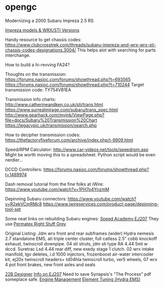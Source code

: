 # opengc
Modernizing a 2000 Subaru Impreza 2.5 RS

[Impreza models & WRX/STI Versions](https://www.possumbournemotorsport.com/wrxversion)

Handy resource to get chassis codes:
https://www.clubcrosstrek.com/threads/subaru-impreza-and-wrx-wrx-sti-chassis-codes-designations.3004/
This helps alot with searching for parts interchange.

How to build a hi-revving FA24?

Thoughts on the transmission:
https://forums.nasioc.com/forums/showthread.php?t=693565
https://forums.nasioc.com/forums/showthread.php?t=710244
Target transmission code: TY754VB1EA 

Transmission info charts:  
http://www.catherineandken.co.uk/sti/trans.html  
https://www.surrealmirage.com/subaru/trans_spec.html  
http://www.gearhack.com/myink/ViewPage.php?file=docs/Subaru%20Transmission%20Chart  
https://legacypic.uk/transmission/search.php  

How to decipher transmission codes:
https://thefactoryfiveforum.com/archive/index.php/t-9909.html

Speed/RPM Calculator:
http://www.car-videos.net/tools/speedrpm.asp Might be worth moving this to a spreadsheet. Python script would be even nerdier...

DCCD Controllers:
https://forums.nasioc.com/forums/showthread.php?t=1489974

Dash removal tutorial from the fine folks at iWire:
https://www.youtube.com/watch?v=1PH7o4YnzmM

Depinning Subaru connectors:
https://www.youtube.com/watch?v=R2ekVCmRMc8
https://www.iwireservices.com/product-page/depinning-tool-set

Some neat links on rebuilding Subaru engines:
[Speed Academy EJ207](https://www.youtube.com/playlist?list=PLp8FsoRYWYK5y6r7NZlMFab4tsVEWcAjS)
They use [Permatex Right Stuff Grey](https://www.permatex.com/product-category/gasketing/the-right-stuff-gasket-makers/?locale=en)

Original Listing:
Jdm wrx front and rear subframes (wider) Hydra nemesis 2.7 standalone EMS,  ati triple center cluster, full catless 2.5" cobb knockoff exhaust, twinscroll downpipe.
04 sti struts, jdm sti type RA 4.44 5mt w dccd. Suretrac Lsd 4.44 rear diff, new exedy stage 1 clutch. 02 wrx intake manifold, tgv deletes, i.d 1000 injectors, frozenboost air-water intercooler kit, ej20x twinscroll headers+ td04hla twinscroll turbo, ver5 wheels, 07 wrx 4 pot front brakes, new front axles and seals

[22B Designer](http://www.speedhunters.com/2021/09/akira-teshima-and-his-22b/?fbclid=IwAR3SMOZl-irAgRgL07SuRlLURyg-ALjIlvVBq6cyEDgFEdsduVKZms6pBEA)
[Info on EJ207](https://forums.nasioc.com/forums/showthread.php?t=2385141)
Need to save Synapsis's "The Process" pdf someplace safe.
[Engine Management](https://forums.nasioc.com/forums/showthread.php?t=795608)
[Element Tuning (Hydra EMS)](https://elementtuning.com/store/#!/~/)
